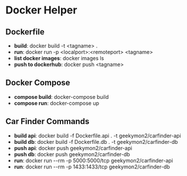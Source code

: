 # Docker Helper

## Dockerfile
* __build__: docker build -t \<tagname> .
* __run__: docker run -p \<localport>:\<remoteport> \<tagname>
* __list docker images__: docker images ls
* __push to dockerhub__: docker push \<tagname>

## Docker Compose
* __compose build__: docker-compose build
* __compose run__: docker-compose up

## Car Finder Commands
* __build api__: docker build -f Dockerfile.api . -t geekymon2/carfinder-api
* __build db__: docker build -f Dockerfile.db . -t geekymon2/carfinder-db
* __push api__: docker push geekymon2/carfinder-api
* __push db__: docker push geekymon2/carfinder-db
* __run__: docker run --rm -p 5000:5000/tcp geekymon2/carfinder-api
* __run__: docker run --rm -p 1433:1433/tcp geekymon2/carfinder-db